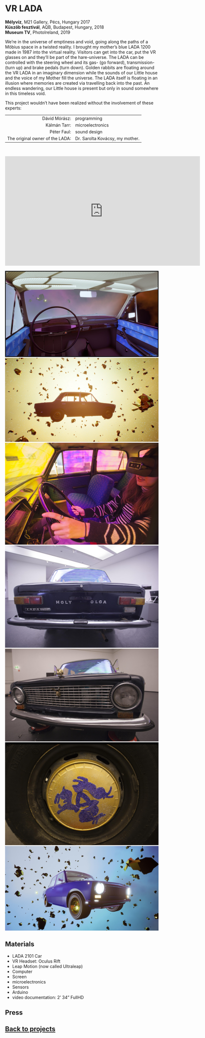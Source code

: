 <!-- {
    "img": "VR-Lada_2017/VR_LADA_inside.jpg",
    "title": "VR LADA (2017 - 2019)",
    "desc": "Drive a LADA car in the hare universe"
} -->

# VR LADA
**Mélyvíz**, M21 Gallery, Pécs, Hungary 2017  
**Küszöb fesztivál**, AQB, Budapest, Hungary, 2018  
**Museum TV**, PhotoIreland, 2019

We’re in the universe of emptiness and void, going along the paths of a Möbius space in a twisted reality. I brought my mother’s blue LADA 1200 made in 1987 into the virtual reality. Visitors can get into the car, put the VR glasses on and they’ll be part of the hare-universe. The LADA can be controlled with the steering wheel and its gas- (go forward), transmission- (turn up) and brake pedals (turn down). Golden rabbits are floating around the VR LADA in an imaginary dimension while the sounds of our Little house and the voice of my Mother fill the universe. The LADA itself is floating in an illusion where memories are created via travelling back into the past. An endless wandering, our Little house is present but only in sound somewhere in this timeless void.

This project wouldn’t have been realized without the involvement of these experts:

| | |
|-:|:-|
|Dávid Mórász:|programming|
|Kálmán Tarr:|microelectronics
|Péter Faul:|sound design|
|The original owner of the LADA:|Dr. Sarolta Kovácsy, my mother.|

&nbsp;

<iframe full="true" src="https://player.vimeo.com/video/252032727?h=503a50e647" width="640" height="360" frameborder="0" allow="autoplay; fullscreen; picture-in-picture" allowfullscreen></iframe>

![md.full](VR-Lada_2017/VR_LADA_inside.jpg)
![md.full](VR-Lada_2017/VR_LADA_Space.jpg)
![md.full](VR-Lada_2017/VR_LADA01.jpg)
![md.full](VR-Lada_2017/VR_LADA02b.jpg)
![md.full](VR-Lada_2017/VR_LADA03b.jpg)
![md.full](VR-Lada_2017/VR_LADA04.jpg)
![md.full](VR-Lada_2017/VR_LADA08.jpg)

## Materials
* LADA 2101 Car
* VR Headset: Oculus Rift
* Leap Motion (now called Ultraleap)
* Computer
* Screen
* microelectronics
* Sensors
* Arduino
* video documentation: 2’ 34” FullHD

## Press

<cardLink href="https://artportal.hu/magazin/aldott-ladakat-moma-ba/"></cardLink>

<cardLink href="https://museum.photoireland.org/programme-2019/museumtv/"></cardLink>

## [Back to projects](/c/projects)

